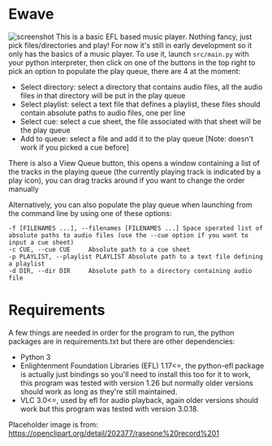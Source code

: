 # Ewave
![screenshot](https://cdn.discordapp.com/attachments/1045329788295983137/1097537931956191313/image.png)
This is a basic EFL based music player. Nothing fancy, just pick files/directories and play!
For now it's still in early development so it only has the basics of a music player.
To use it, launch `src/main.py` with your python interpreter, then click on one of the buttons in the top right to pick an option to populate the play queue, there are 4 at the moment:
- Select directory: select a directory that contains audio files, all the audio files in that directory will be put in the play queue
- Select playlist: select a text file that defines a playlist, these files should contain absolute paths to audio files, one per line
- Select cue: select a cue sheet, the file associated with that sheet will be the play queue
- Add to queue: select a file and add it to the play queue [Note: doesn't work if you picked a cue before]

There is also a View Queue button, this opens a window containing a list of the tracks in the playing queue (the currently playing track is indicated by a play icon), you can drag tracks around if you want to change the order manually

Alternatively, you can also populate the play queue when launching from the command line by using one of these options:
```
-f [FILENAMES ...], --filenames [FILENAMES ...] Space sperated list of absolute paths to audio files (use the --cue option if you want to input a cue sheet)
-c CUE, --cue CUE     Absolute path to a cue sheet
-p PLAYLIST, --playlist PLAYLIST Absolute path to a text file defining a playlist
-d DIR, --dir DIR     Absolute path to a directory containing audio file
```

# Requirements
A few things are needed in order for the program to run, the python packages are in requirements.txt but there are other dependencies:
* Python 3
* Enlightenment Foundation Libraries (EFL) 1.17<=, the python-efl package is actually just bindings so you'll need to install this too for it to work, this program
was tested with version 1.26 but normally older versions should work as long as they're still maintained.
* VLC 3.0<=, used by efl for audio playback, again older versions should work but this program was tested with version 3.0.18.

Placeholder image is from: https://openclipart.org/detail/202377/raseone%20record%201